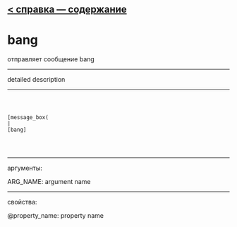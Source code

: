 [< справка — содержание](ceammc_lib.html)
---

# bang


отправляет сообщение bang

---

detailed description
<br>


---


```



[message_box(                                 
|
[bang]


            
```

---
аргументы:

ARG_NAME: argument name<br>

---
свойства:

@property_name: property name<br>

